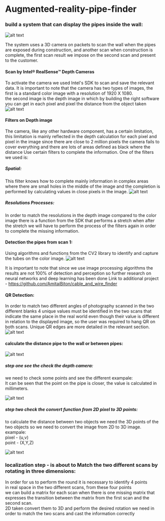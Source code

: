 # Augmented-reality-pipe-finder

### build a system that can display the pipes inside the wall:
![alt text](https://github.com/AmitaiBiton/Augmented-reality-pipe-finder/blob/master/Images/git1.png)  

The system uses a 3D camera on packets to scan the wall when the pipes are exposed 
during construction, and another scan when construction is complete,
the first scan result we impose on the second scan and present to the customer.



#### Scan by Intel® RealSense™ Depth Cameras
To activate the camera we used Intel's SDK to scan and save the relevant data.
It is important to note that the camera has two types of images,
the first is a standard color image with a resolution of 1920 X 1080.  
the second image is the depth image in which by building the right software you can get in each pixel and pixel the distance from the object taken
![alt text](https://github.com/AmitaiBiton/Augmented-reality-pipe-finder/blob/master/Images/depth.png)  

#### Filters on Depth image
The camera, like any other hardware component,
has a certain limitation, 
this limitation is mainly reflected in the depth calculation for each pixel and pixel in the image
since there are close to 2 million pixels the camera fails to cover everything and there are 
lots of areas defined as black where the distance Use certain filters to complete the information.
One of the filters we used is:  

##### Spatial:
This filter knows how to complete mainly information in complex areas where there 
are small holes in the middle of the image and the completion is performed by calculating values in close pixels in the image.
![alt text](https://github.com/AmitaiBiton/Augmented-reality-pipe-finder/blob/master/Images/spatial.png)  


##### Resolutions Processes:
In order to match the resolutions in the depth image compared to the color image 
there is a function from the SDK that performs a stretch when after the stretch we will have to perform the process of the filters again in order to complete the missing information.


#### Detection the pipes from scan 1:
Using algorithms and functions from the CV2 library to identify and capture the tubes on the color image.
![alt text](https://github.com/AmitaiBiton/Augmented-reality-pipe-finder/blob/master/Images/detection.png)  

It is important to note that since we use image processing algorithms the results are not 100% of detection and perception 
so further research on neural networks and deep learning has been done Link to additional project - https://github.com/AmitaiBiton/cable_and_wire_finder


#### QR Detection:
In order to match two different angles of photography scanned in the two different
blanks 4 unique values must be identified in the two scans that indicate the same place in the real world
even though their value is different in relation to the displayed image,
so the user was required to hang QR on both scans. Unique QR edges are more detailed in the relevant section.
![alt text](https://github.com/AmitaiBiton/Augmented-reality-pipe-finder/blob/master/Images/QR.png) 

#### calculate the distance pipe to the wall or between pipes:
![alt text](https://github.com/AmitaiBiton/Augmented-reality-pipe-finder/blob/master/Images/3D_distance.png) 

##### step one see the check the depth camera:
we need to check some points and see the different exampale:  
It can be seen that the point on the pipe is closer, the value is calculated in millimeters.  


![alt text](https://github.com/AmitaiBiton/Augmented-reality-pipe-finder/blob/master/Images/depth_point.png)   
      
      
##### step two check the convert function from 2D pixel to 3D points:
to calculate the distance between two objects we need the 3D points of the two objects so we need to convert the image from 2D to 3D image.  
exampale:  
pixel - (u,v)   
point - (X,Y,Z)  

![alt text](https://github.com/AmitaiBiton/Augmented-reality-pipe-finder/blob/master/Images/2D_to_3D.png)   

### localization step - is about to Match the two different scans by rotating in three dimensions:  
In order for us to perform the round it is necessary to identify 4 points  
in real space in the two different scans, from these four points  
we can build a matrix for each scan when there is one missing matrix that expresses the transition between the matrix from the first scan and the second scan.  
2D taken convert them to 3D and perform the desired rotation we need in order to match the two scans and cast the information correctly

